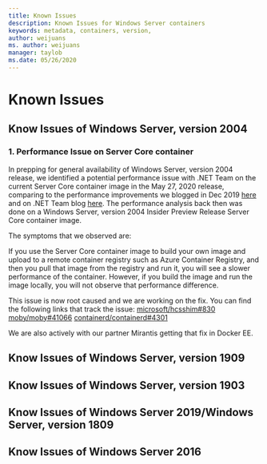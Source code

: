 ```yaml
---
title: Known Issues
description: Known Issues for Windows Server containers
keywords: metadata, containers, version,
author: weijuans
ms. author: weijuans
manager: taylob
ms.date: 05/26/2020
---
```

# Known Issues

## Know Issues of Windows Server, version 2004

### 1. Performance Issue on Server Core container
In prepping for general availability of Windows Server, version 2004 release, we identified a potential performance issue with .NET Team on the current Server Core container image in the May 27, 2020 release, comparing to the performance improvements we blogged in Dec 2019 [here](https://techcommunity.microsoft.com/t5/containers/making-windows-server-core-containers-40-smaller/ba-p/1058874) and on .NET Team blog [here](https://devblogs.microsoft.com/dotnet/we-made-windows-server-core-container-images-40-smaller/). The performance analysis back then was done on a Windows Server, version 2004 Insider Preview Release Server Core container image. 

The symptoms that we observed are:

If you use the Server Core container image to build your own image and upload to a remote container registry such as Azure Container Registry, and then you pull that image from the registry and run it, you will see a slower performance of the container. However, if you build the image and run the image locally, you will not observe that performance difference.

This issue is now root caused and we are working on the fix. You can find the following links that track the issue:
[microsoft/hcsshim#830](https://github.com/microsoft/hcsshim/issues/830)
[moby/moby#41066](https://github.com/moby/moby/issues/41066)
[containerd/containerd#4301](https://github.com/containerd/containerd/issues/4301)

We are also actively with our partner Mirantis getting that fix in Docker EE.

## Know Issues of Windows Server, version 1909

## Know Issues of Windows Server, version 1903

## Know Issues of Windows Server 2019/Windows Server, version 1809

## Know Issues of Windows Server 2016
